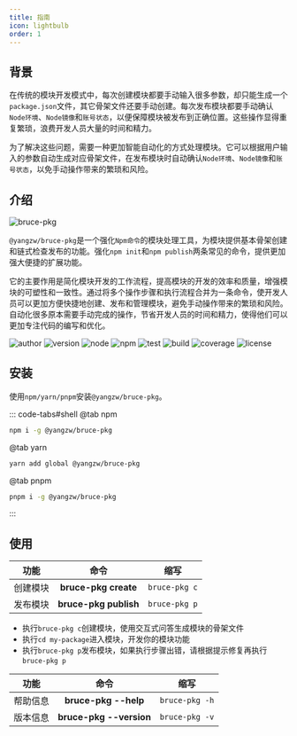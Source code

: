 ```yaml
---
title: 指南
icon: lightbulb
order: 1
---
```


## 背景

在传统的模块开发模式中，每次创建模块都要手动输入很多参数，却只能生成一个`package.json`文件，其它骨架文件还要手动创建。每次发布模块都要手动确认`Node环境`、`Node镜像`和`账号状态`，以便保障模块被发布到正确位置。这些操作显得重复繁琐，浪费开发人员大量的时间和精力。

为了解决这些问题，需要一种更加智能自动化的方式处理模块。它可以根据用户输入的参数自动生成对应骨架文件，在发布模块时自动确认`Node环境`、`Node镜像`和`账号状态`，以免手动操作带来的繁琐和风险。

## 介绍

![bruce-pkg](https://img.shields.io/badge/@yangzw/bruce--pkg-强化Npm命令的模块处理工具-66f.svg)

`@yangzw/bruce-pkg`是一个强化`Npm命令`的模块处理工具，为模块提供基本骨架创建和链式检查发布的功能。强化`npm init`和`npm publish`两条常见的命令，提供更加强大便捷的扩展功能。

它的主要作用是简化模块开发的工作流程，提高模块的开发的效率和质量，增强模块的可塑性和一致性。通过将多个操作步骤和执行流程合并为一条命令，使开发人员可以更加方便快捷地创建、发布和管理模块，避免手动操作带来的繁琐和风险。自动化很多原本需要手动完成的操作，节省开发人员的时间和精力，使得他们可以更加专注代码的编写和优化。

![author](https://img.shields.io/badge/author-JowayYoung-f66.svg)
![version](https://img.shields.io/badge/version-1.3.4-f66.svg)
![node](https://img.shields.io/badge/node-%3E%3D18.18.0-3c9.svg)
![npm](https://img.shields.io/badge/npm-%3E%3D9.8.1-3c9.svg)
![test](https://img.shields.io/badge/test-passing-f90.svg)
![build](https://img.shields.io/badge/build-passing-f90.svg)
![coverage](https://img.shields.io/badge/coverage-mostly-09f.svg)
![license](https://img.shields.io/badge/license-MIT-09f.svg)

## 安装

使用`npm/yarn/pnpm`安装`@yangzw/bruce-pkg`。

::: code-tabs#shell
@tab npm

```sh
npm i -g @yangzw/bruce-pkg
```

@tab yarn

```sh
yarn add global @yangzw/bruce-pkg
```

@tab pnpm

```sh
pnpm i -g @yangzw/bruce-pkg
```

:::

## 使用

功能|命令|缩写
:-:|:-:|:-:
创建模块|**bruce-pkg create**|`bruce-pkg c`
发布模块|**bruce-pkg publish**|`bruce-pkg p`

- 执行`bruce-pkg c`创建模块，使用交互式问答生成模块的骨架文件
- 执行`cd my-package`进入模块，开发你的模块功能
- 执行`bruce-pkg p`发布模块，如果执行步骤出错，请根据提示修复再执行`bruce-pkg p`

功能|命令|缩写
:-:|:-:|:-:
帮助信息|**bruce-pkg --help**|`bruce-pkg -h`
版本信息|**bruce-pkg --version**|`bruce-pkg -v`